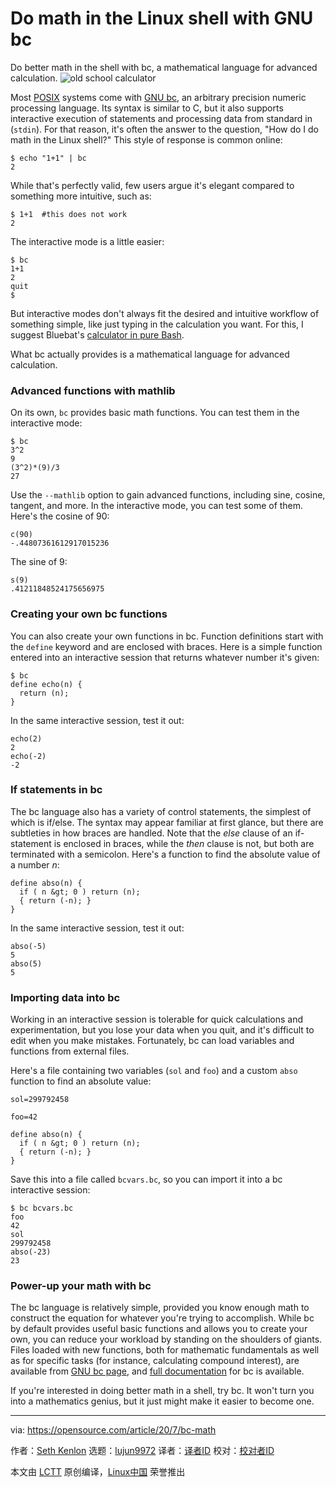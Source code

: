 [#]: collector: (lujun9972)
[#]: translator: ( )
[#]: reviewer: ( )
[#]: publisher: ( )
[#]: url: ( )
[#]: subject: (Do math in the Linux shell with GNU bc)
[#]: via: (https://opensource.com/article/20/7/bc-math)
[#]: author: (Seth Kenlon https://opensource.com/users/seth)

Do math in the Linux shell with GNU bc
======
Do better math in the shell with bc, a mathematical language for
advanced calculation.
![old school calculator][1]

Most [POSIX][2] systems come with [GNU bc][3], an arbitrary precision numeric processing language. Its syntax is similar to C, but it also supports interactive execution of statements and processing data from standard in (`stdin`). For that reason, it's often the answer to the question, "How do I do math in the Linux shell?" This style of response is common online:


```
$ echo "1+1" | bc
2
```

While that's perfectly valid, few users argue it's elegant compared to something more intuitive, such as:


```
$ 1+1  #this does not work
2
```

The interactive mode is a little easier:


```
$ bc
1+1
2
quit
$
```

But interactive modes don't always fit the desired and intuitive workflow of something simple, like just typing in the calculation you want. For this, I suggest Bluebat's [calculator in pure Bash][4].

What bc actually provides is a mathematical language for advanced calculation.

### Advanced functions with mathlib

On its own, `bc` provides basic math functions. You can test them in the interactive mode:


```
$ bc
3^2
9
(3^2)*(9)/3
27
```

Use the `--mathlib` option to gain advanced functions, including sine, cosine, tangent, and more. In the interactive mode, you can test some of them. Here's the cosine of 90:


```
c(90)
-.44807361612917015236
```

The sine of 9:


```
s(9)
.41211848524175656975
```

### Creating your own bc functions

You can also create your own functions in bc. Function definitions start with the `define` keyword and are enclosed with braces. Here is a simple function entered into an interactive session that returns whatever number it's given:


```
$ bc
define echo(n) {
  return (n);
}
```

In the same interactive session, test it out:


```
echo(2)
2
echo(-2)
-2
```

### If statements in bc

The bc language also has a variety of control statements, the simplest of which is if/else. The syntax may appear familiar at first glance, but there are subtleties in how braces are handled. Note that the _else_ clause of an if-statement is enclosed in braces, while the _then_ clause is not, but both are terminated with a semicolon. Here's a function to find the absolute value of a number _n_:


```
define abso(n) {
  if ( n &gt; 0 ) return (n);
  { return (-n); }
}
```

In the same interactive session, test it out:


```
abso(-5)
5
abso(5)
5
```

### Importing data into bc

Working in an interactive session is tolerable for quick calculations and experimentation, but you lose your data when you quit, and it's difficult to edit when you make mistakes. Fortunately, bc can load variables and functions from external files.

Here's a file containing two variables (`sol` and `foo`) and a custom `abso` function to find an absolute value:


```
sol=299792458

foo=42

define abso(n) {
  if ( n &gt; 0 ) return (n);
  { return (-n); }
}
```

Save this into a file called `bcvars.bc`, so you can import it into a bc interactive session:


```
$ bc bcvars.bc
foo
42
sol
299792458
abso(-23)
23
```

### Power-up your math with bc

The bc language is relatively simple, provided you know enough math to construct the equation for whatever you're trying to accomplish. While bc by default provides useful basic functions and allows you to create your own, you can reduce your workload by standing on the shoulders of giants. Files loaded with new functions, both for mathematic fundamentals as well as for specific tasks (for instance, calculating compound interest), are available from [GNU bc page][5], and [full documentation][6] for bc is available.

If you're interested in doing better math in a shell, try bc. It won't turn you into a mathematics genius, but it just might make it easier to become one.

--------------------------------------------------------------------------------

via: https://opensource.com/article/20/7/bc-math

作者：[Seth Kenlon][a]
选题：[lujun9972][b]
译者：[译者ID](https://github.com/译者ID)
校对：[校对者ID](https://github.com/校对者ID)

本文由 [LCTT](https://github.com/LCTT/TranslateProject) 原创编译，[Linux中国](https://linux.cn/) 荣誉推出

[a]: https://opensource.com/users/seth
[b]: https://github.com/lujun9972
[1]: https://opensource.com/sites/default/files/styles/image-full-size/public/lead-images/math_money_financial_calculator_colors.jpg?itok=_yEVTST1 (old school calculator)
[2]: https://opensource.com/article/19/7/what-posix-richard-stallman-explains
[3]: https://www.gnu.org/software/bc/
[4]: https://raw.githubusercontent.com/bluebat/.bash/master/bashbc.sh
[5]: http://phodd.net/gnu-bc/
[6]: https://www.gnu.org/software/bc/manual/html_mono/bc.html
